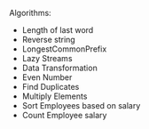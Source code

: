 Algorithms:
- Length of last word
- Reverse string
- LongestCommonPrefix
- Lazy Streams
- Data Transformation
- Even Number
- Find Duplicates
- Multiply Elements
- Sort Employees based on salary
- Count Employee salary
